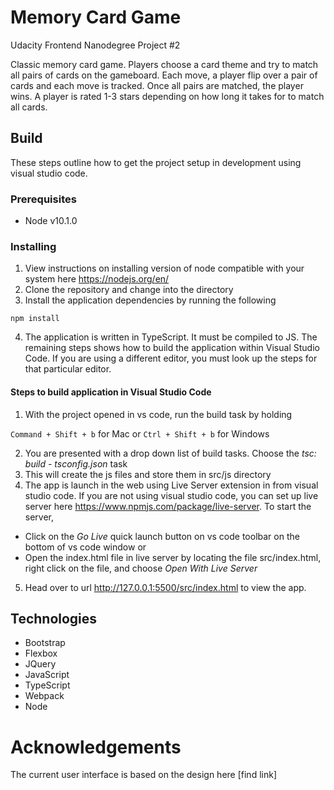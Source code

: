 # Memory Card Game
Udacity Frontend Nanodegree Project #2

Classic memory card game. Players choose a card theme and try to match all pairs of cards on the gameboard. Each move, a player flip over a pair of cards and each move is tracked. Once all pairs are matched, the player wins. A player is rated 1-3 stars depending on how long it takes for to match all cards.

## Build
These steps outline how to get the project setup in development using visual studio code.

### Prerequisites
* Node v10.1.0

### Installing
1. View instructions on installing version of node compatible with your system here https://nodejs.org/en/
2. Clone the repository and change into the directory
3. Install the application dependencies by running the following

`npm install`

4. The application is written in TypeScript. It must be compiled to JS. The remaining steps shows how to build the application within Visual Studio Code. If you are using a different editor, you must look up the steps for that particular editor.

#### Steps to build application in Visual Studio Code
1. With the project opened in vs code, run the build task by holding

`Command + Shift + b` for Mac or
`Ctrl + Shift + b` for Windows



2. You are presented with a drop down list of build tasks. Choose the *tsc: build - tsconfig.json* task
3. This will create the js files and store them in src/js directory
4. The app is launch in the web using Live Server extension in from visual studio code. If you are not using visual studio code, you can set up live server here https://www.npmjs.com/package/live-server. To start the server,

* Click on the *Go Live* quick launch button on vs code toolbar on the bottom of vs code window or
* Open the index.html file in live server by locating the file src/index.html, right click on the file, and choose *Open With Live Server*

5. Head over to url http://127.0.0.1:5500/src/index.html to view the app.

## Technologies
* Bootstrap
* Flexbox
* JQuery
* JavaScript
* TypeScript
* Webpack
* Node

# Acknowledgements
The current user interface is based on the design here [find link]
